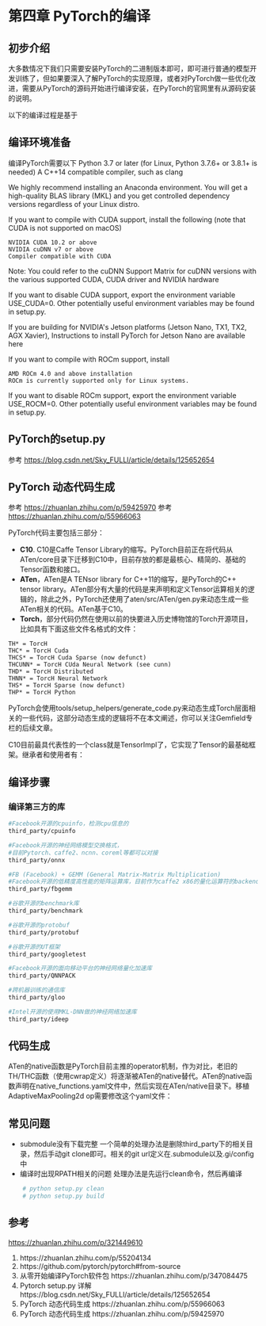 
# 第四章 PyTorch的编译

## 初步介绍

大多数情况下我们只需要安装PyTorch的二进制版本即可，即可进行普通的模型开发训练了，但如果要深入了解PyTorch的实现原理，或者对PyTorch做一些优化改进，需要从PyTorch的源码开始进行编译安装，在PyTorch的官网里有从源码安装的说明。

以下的编译过程是基于

## 编译环境准备

编译PyTorch需要以下
    Python 3.7 or later (for Linux, Python 3.7.6+ or 3.8.1+ is needed)
    A C++14 compatible compiler, such as clang

We highly recommend installing an Anaconda environment. You will get a high-quality BLAS library (MKL) and you get controlled dependency versions regardless of your Linux distro.

If you want to compile with CUDA support, install the following (note that CUDA is not supported on macOS)

    NVIDIA CUDA 10.2 or above
    NVIDIA cuDNN v7 or above
    Compiler compatible with CUDA

Note: You could refer to the cuDNN Support Matrix for cuDNN versions with the various supported CUDA, CUDA driver and NVIDIA hardware

If you want to disable CUDA support, export the environment variable USE_CUDA=0. Other potentially useful environment variables may be found in setup.py.

If you are building for NVIDIA's Jetson platforms (Jetson Nano, TX1, TX2, AGX Xavier), Instructions to install PyTorch for Jetson Nano are available here

If you want to compile with ROCm support, install

    AMD ROCm 4.0 and above installation
    ROCm is currently supported only for Linux systems.

If you want to disable ROCm support, export the environment variable USE_ROCM=0. Other potentially useful environment variables may be found in setup.py.

## PyTorch的setup.py

参考 https://blog.csdn.net/Sky_FULLl/article/details/125652654


## PyTorch 动态代码生成

参考 https://zhuanlan.zhihu.com/p/59425970
参考 https://zhuanlan.zhihu.com/p/55966063

PyTorch代码主要包括三部分：
- <b>C10</b>. C10是Caffe Tensor Library的缩写。PyTorch目前正在将代码从ATen/core目录下迁移到C10中，目前存放的都是最核心、精简的、基础的Tensor函数和接口。
- <b>ATen</b>，ATen是A TENsor library for C++11的缩写，是PyTorch的C++ tensor library。ATen部分有大量的代码是来声明和定义Tensor运算相关的逻辑的，除此之外，PyTorch还使用了aten/src/ATen/gen.py来动态生成一些ATen相关的代码。ATen基于C10。
- <b>Torch</b>，部分代码仍然在使用以前的快要进入历史博物馆的Torch开源项目，比如具有下面这些文件名格式的文件：
```text
TH* = TorcH
THC* = TorcH Cuda
THCS* = TorcH Cuda Sparse (now defunct)
THCUNN* = TorcH CUda Neural Network (see cunn)
THD* = TorcH Distributed
THNN* = TorcH Neural Network
THS* = TorcH Sparse (now defunct)
THP* = TorcH Python
```



PyTorch会使用tools/setup_helpers/generate_code.py来动态生成Torch层面相关的一些代码，这部分动态生成的逻辑将不在本文阐述，你可以关注Gemfield专栏的后续文章。

C10目前最具代表性的一个class就是TensorImpl了，它实现了Tensor的最基础框架。继承者和使用者有：

## 编译步骤

### 编译第三方的库

```bash
#Facebook开源的cpuinfo，检测cpu信息的
third_party/cpuinfo

#Facebook开源的神经网络模型交换格式，
#目前Pytorch、caffe2、ncnn、coreml等都可以对接
third_party/onnx

#FB (Facebook) + GEMM (General Matrix-Matrix Multiplication)
#Facebook开源的低精度高性能的矩阵运算库，目前作为caffe2 x86的量化运算符的backend。
third_party/fbgemm

#谷歌开源的benchmark库
third_party/benchmark

#谷歌开源的protobuf
third_party/protobuf

#谷歌开源的UT框架
third_party/googletest

#Facebook开源的面向移动平台的神经网络量化加速库
third_party/QNNPACK

#跨机器训练的通信库
third_party/gloo

#Intel开源的使用MKL-DNN做的神经网络加速库
third_party/ideep
```
## 代码生成

ATen的native函数是PyTorch目前主推的operator机制，作为对比，老旧的TH/THC函数（使用cwrap定义）将逐渐被ATen的native替代。ATen的native函数声明在native_functions.yaml文件中，然后实现在ATen/native目录下。移植AdaptiveMaxPooling2d op需要修改这个yaml文件：

## 常见问题

- submodule没有下载完整
  一个简单的处理办法是删除third_party下的相关目录，然后手动git clone即可。相关的git url定义在.submodule以及.gi/config中
- 编译时出现RPATH相关的问题
  处理办法是先运行clean命令，然后再编译

```bash
    # python setup.py clean
    # python setup.py build
```


## 参考

https://zhuanlan.zhihu.com/p/321449610

<ol>
<li> https://zhuanlan.zhihu.com/p/55204134</li>
<li> https://github.com/pytorch/pytorch#from-source </li>
<li> 从零开始编译PyTorch软件包 https://zhuanlan.zhihu.com/p/347084475 </li>
<li> Pytorch setup.py 详解 https://blog.csdn.net/Sky_FULLl/article/details/125652654</li>
<li> PyTorch 动态代码生成 https://zhuanlan.zhihu.com/p/55966063</li>
<li> PyTorch 动态代码生成 https://zhuanlan.zhihu.com/p/59425970</li>
</ol>
